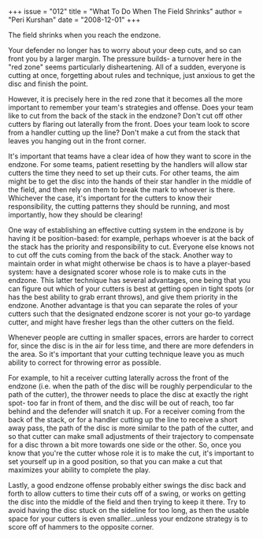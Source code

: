 +++
issue = "012"
title = "What To Do When The Field Shrinks"
author = "Peri Kurshan"
date = "2008-12-01"
+++

The field shrinks when you reach the endzone.  
  
Your defender no longer has to worry about your deep cuts, and so can front
you by a larger margin. The pressure builds- a turnover here in the "red zone"
seems particularly disheartening. All of a sudden, everyone is cutting at
once, forgetting about rules and technique, just anxious to get the disc and
finish the point.  
  
However, it is precisely here in the red zone that it becomes all the more
important to remember your team's strategies and offense. Does your team like
to cut from the back of the stack in the endzone? Don't cut off other cutters
by flaring out laterally from the front. Does your team look to score from a
handler cutting up the line? Don't make a cut from the stack that leaves you
hanging out in the front corner.  
  
It's important that teams have a clear idea of how they want to score in the
endzone. For some teams, patient resetting by the handlers will allow star
cutters the time they need to set up their cuts. For other teams, the aim
might be to get the disc into the hands of their star handler in the middle of
the field, and then rely on them to break the mark to whoever is there.
Whichever the case, it's important for the cutters to know their
responsibility, the cutting patterns they should be running, and most
importantly, how they should be clearing!  
  
One way of establishing an effective cutting system in the endzone is by
having it be position-based: for example, perhaps whoever is at the back of
the stack has the priority and responsibility to cut. Everyone else knows not
to cut off the cuts coming from the back of the stack. Another way to maintain
order in what might otherwise be chaos is to have a player-based system: have
a designated scorer whose role is to make cuts in the endzone. This latter
technique has several advantages, one being that you can figure out which of
your cutters is best at getting open in tight spots (or has the best ability
to grab errant throws), and give them priority in the endzone. Another
advantage is that you can separate the roles of your cutters such that the
designated endzone scorer is not your go-to yardage cutter, and might have
fresher legs than the other cutters on the field.  
  
Whenever people are cutting in smaller spaces, errors are harder to correct
for, since the disc is in the air for less time, and there are more defenders
in the area. So it's important that your cutting technique leave you as much
ability to correct for throwing error as possible.  
  
For example, to hit a receiver cutting laterally across the front of the
endzone (i.e. when the path of the disc will be roughly perpendicular to the
path of the cutter), the thrower needs to place the disc at exactly the right
spot- too far in front of them, and the disc will be out of reach, too far
behind and the defender will snatch it up. For a receiver coming from the back
of the stack, or for a handler cutting up the line to receive a short away
pass, the path of the disc is more similar to the path of the cutter, and so
that cutter can make small adjustments of their trajectory to compensate for a
disc thrown a bit more towards one side or the other. So, once you know that
you're the cutter whose role it is to make the cut, it's important to set
yourself up in a good position, so that you can make a cut that maximizes your
ability to complete the play.  
  
Lastly, a good endzone offense probably either swings the disc back and forth
to allow cutters to time their cuts off of a swing, or works on getting the
disc into the middle of the field and then trying to keep it there. Try to
avoid having the disc stuck on the sideline for too long, as then the usable
space for your cutters is even smaller...unless your endzone strategy is to
score off of hammers to the opposite corner.
